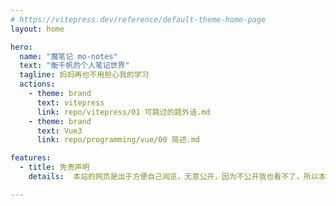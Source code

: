 ```yaml
---
# https://vitepress.dev/reference/default-theme-home-page
layout: home

hero:
  name: "魔笔记 mo-notes"
  text: "衡千帆的个人笔记世界"
  tagline: 妈妈再也不用担心我的学习
  actions:
    - theme: brand
      text: vitepress
      link: repo/vitepress/01 可跳过的题外话.md
    - theme: brand
      text: Vue3
      link: repo/programming/vue/00 简述.md

features:
  - title: 免责声明
    details:  本站的网页是出于方便自己阅览，无意公开，因为不公开我也看不了，所以本站内容完全具有主观性，请勿当成教程。

---
```


